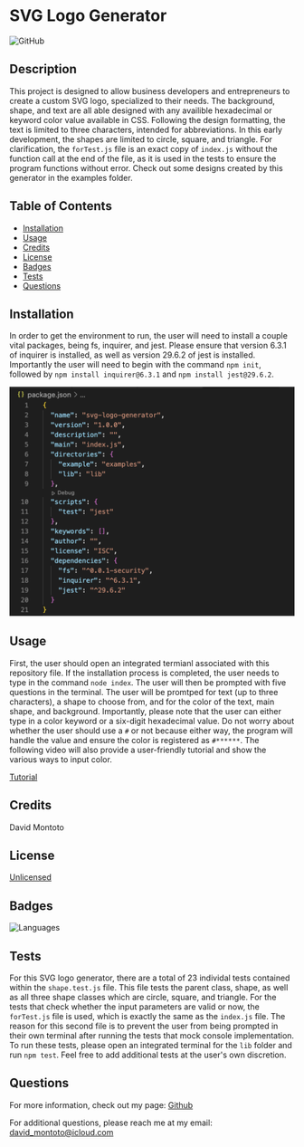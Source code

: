 # SVG Logo Generator

![GitHub](https://img.shields.io/github/license/dmmontoto/SVG-Logo-Generator)

## Description

This project is designed to allow business developers and entrepreneurs to create a custom SVG logo, specialized to their needs. The background, shape, and text are all able designed with any availible hexadecimal or keyword color value available in CSS. Following the design formatting, the text is limited to three characters, intended for abbreviations. In this early development, the shapes are limited to circle, square, and triangle. For clarification, the `forTest.js` file is an exact copy of `index.js` without the function call at the end of the file, as it is used in the tests to ensure the program functions without error. Check out some designs created by this generator in the examples folder.

## Table of Contents 

- [Installation](#installation)
- [Usage](#usage)
- [Credits](#credits)
- [License](#license)
- [Badges](#badges)
- [Tests](#tests)
- [Questions](#questions)

## Installation

In order to get the environment to run, the user will need to install a couple vital packages, being fs, inquirer, and jest. Please ensure that version 6.3.1 of inquirer is installed, as well as version 29.6.2 of jest is installed. Importantly the user will need to begin with the command `npm init`, followed by `npm install inquirer@6.3.1` and `npm install jest@29.6.2`. 

![Packages](assets/images/jsonPackage.png)

## Usage

First, the user should open an integrated termianl associated with this repository file. If the installation process is completed, the user needs to type in the command `node index`. The user will then be prompted with five questions in the terminal. The user will be promtped for text (up to three characters), a shape to choose from, and for the color of the text, main shape, and background. Importantly, please note that the user can either type in a color keyword or a six-digit hexadecimal value. Do not worry about whether the user should use a `#` or not because either way, the program will handle the value and ensure the color is registered as `#******`. The following video will also provide a user-friendly tutorial and show the various ways to input color.

[Tutorial](https://watch.screencastify.com/v/qhwqU9ufD7AKsV6EiIIj)

## Credits

David Montoto

## License

[Unlicensed](LICENSE)

## Badges

![Languages](https://img.shields.io/github/languages/top/dmmontoto/SVG-Logo-Generator)

## Tests

For this SVG logo generator, there are a total of 23 individal tests contained within the `shape.test.js` file. This file tests the parent class, shape, as well as all three shape classes which are circle, square, and triangle. For the tests that check whether the input parameters are valid or now, the `forTest.js` file is used, which is exactly the same as the `index.js` file. The reason for this second file is to prevent the user from being prompted in their own terminal after running the tests that mock console implementation. To run these tests, please open an integrated terminal for the `lib` folder and run `npm test`. Feel free to add additional tests at the user's own discretion.

## Questions

For more information, check out my page: [Github](https://github.com/dmmontoto)

For additional questions, please reach me at my email: david_montoto@icloud.com 
